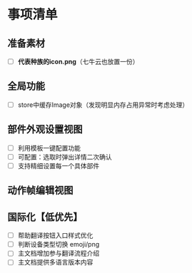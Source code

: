 # 事项清单

## 准备素材
- [ ] **代表种族的icon.png**（七牛云也放置一份）

## 全局功能
- [ ] store中缓存Image对象（发现明显内存占用异常时考虑处理）

## 部件外观设置视图
- [ ] 利用模板一键配置功能
- [ ] 可配置：选取时弹出详情二次确认
- [ ] 支持精细设置每一个具体部件

## 动作帧编辑视图

## 国际化【低优先】
- [ ] 帮助翻译按钮入口样式优化
- [ ] 判断设备类型切换 emoji/png
- [ ] 主文档增加参与翻译流程介绍
- [ ] 主文档提供多语言版本内容